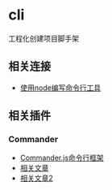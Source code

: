 # cli

工程化创建项目脚手架








## 相关连接


- [使用node编写命令行工具](https://www.jianshu.com/p/095c968d406f)



## 相关插件


### Commander

 - [Commander.js命令行框架](https://github.com/tj/commander.js)
 - [相关文章](http://blog.fens.me/nodejs-commander/)
 - [相关文章2](http://blog.gejiawen.com/2016/09/21/make-a-node-cli-program-by-commander-js/)